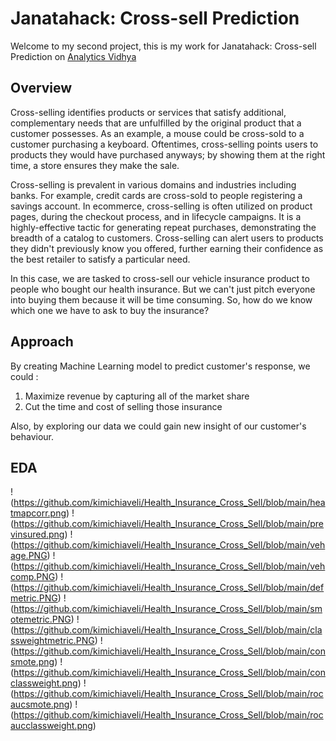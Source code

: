 # Janatahack: Cross-sell Prediction

Welcome to my second project, this is my work for Janatahack: Cross-sell Prediction on [Analytics Vidhya](https://datahack.analyticsvidhya.com/contest/janatahack-cross-sell-prediction/)

## Overview

Cross-selling identifies products or services that satisfy additional, complementary needs that are unfulfilled by the original product that a customer possesses. As an example, a mouse could be cross-sold to a customer purchasing a keyboard. Oftentimes, cross-selling points users to products they would have purchased anyways; by showing them at the right time, a store ensures they make the sale.

Cross-selling is prevalent in various domains and industries including banks. For example, credit cards are cross-sold to people registering a savings account. In ecommerce, cross-selling is often utilized on product pages, during the checkout process, and in lifecycle campaigns. It is a highly-effective tactic for generating repeat purchases, demonstrating the breadth of a catalog to customers. Cross-selling can alert users to products they didn't previously know you offered, further earning their confidence as the best retailer to satisfy a particular need.

In this case, we are tasked to cross-sell our vehicle insurance product to people who bought our health insurance. But we can't just pitch everyone into buying them because it will be time consuming. So, how do we know which one we have to ask to buy the insurance?

## Approach

By creating Machine Learning model to predict customer's response, we could :

1. Maximize revenue by capturing all of the market share
2. Cut the time and cost of selling those insurance

Also, by exploring our data we could gain new insight of our customer's behaviour.

## EDA

!(https://github.com/kimichiaveli/Health_Insurance_Cross_Sell/blob/main/heatmapcorr.png)
!(https://github.com/kimichiaveli/Health_Insurance_Cross_Sell/blob/main/previnsured.png)
!(https://github.com/kimichiaveli/Health_Insurance_Cross_Sell/blob/main/vehage.PNG)
!(https://github.com/kimichiaveli/Health_Insurance_Cross_Sell/blob/main/vehcomp.PNG)
!(https://github.com/kimichiaveli/Health_Insurance_Cross_Sell/blob/main/defmetric.PNG)
!(https://github.com/kimichiaveli/Health_Insurance_Cross_Sell/blob/main/smotemetric.PNG)
!(https://github.com/kimichiaveli/Health_Insurance_Cross_Sell/blob/main/classweightmetric.PNG)
!(https://github.com/kimichiaveli/Health_Insurance_Cross_Sell/blob/main/consmote.png)
!(https://github.com/kimichiaveli/Health_Insurance_Cross_Sell/blob/main/conclassweight.png)
!(https://github.com/kimichiaveli/Health_Insurance_Cross_Sell/blob/main/rocaucsmote.png)
!(https://github.com/kimichiaveli/Health_Insurance_Cross_Sell/blob/main/rocaucclassweight.png)
